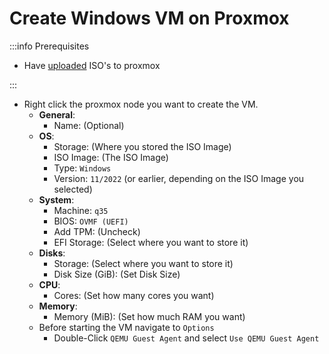 # Create Windows VM on Proxmox

:::info Prerequisites

- Have [uploaded](./4-upload-iso.md) ISO's to proxmox

:::

- Right click the proxmox node you want to create the VM.
  - **General**:
    - Name: (Optional)
  - **OS**:
    - Storage: (Where you stored the ISO Image)
    - ISO Image: (The ISO Image)
    - Type: `Windows`
    - Version: `11/2022` (or earlier, depending on the ISO Image you selected)
  - **System**:
    - Machine: `q35`
    - BIOS: `OVMF (UEFI)`
    - Add TPM: (Uncheck)
    - EFI Storage: (Select where you want to store it)
  - **Disks**:
    - Storage: (Select where you want to store it)
    - Disk Size (GiB): (Set Disk Size)
  - **CPU**:
    - Cores: (Set how many cores you want)
  - **Memory**:
    - Memory (MiB): (Set how much RAM you want)
  - Before starting the VM navigate to `Options`
    - Double-Click `QEMU Guest Agent` and select `Use QEMU Guest Agent`
